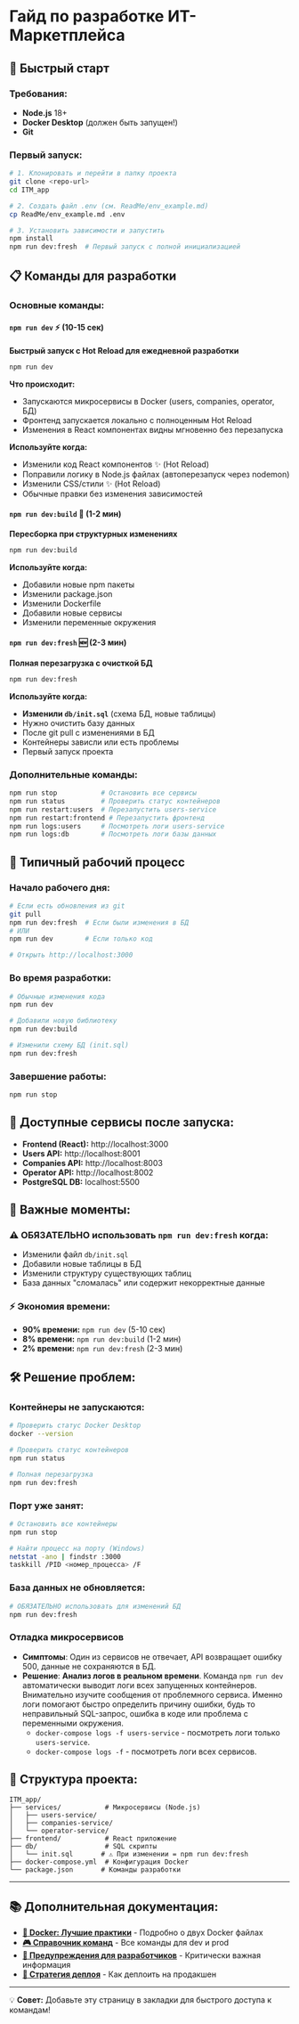 # Гайд по разработке ИТ-Маркетплейса

## 🚀 Быстрый старт

### Требования:
- **Node.js** 18+
- **Docker Desktop** (должен быть запущен!)
- **Git**

### Первый запуск:
```bash
# 1. Клонировать и перейти в папку проекта
git clone <repo-url>
cd ITM_app

# 2. Создать файл .env (см. ReadMe/env_example.md)
cp ReadMe/env_example.md .env

# 3. Установить зависимости и запустить
npm install
npm run dev:fresh  # Первый запуск с полной инициализацией
```

## 📋 Команды для разработки

### Основные команды:

#### `npm run dev` ⚡ (10-15 сек)
**Быстрый запуск с Hot Reload для ежедневной разработки**
```bash
npm run dev
```
**Что происходит:**
- Запускаются микросервисы в Docker (users, companies, operator, БД)
- Фронтенд запускается локально с полноценным Hot Reload
- Изменения в React компонентах видны мгновенно без перезапуска

**Используйте когда:**
- Изменили код React компонентов ✨ (Hot Reload)
- Поправили логику в Node.js файлах (автоперезапуск через nodemon)
- Изменили CSS/стили ✨ (Hot Reload)
- Обычные правки без изменения зависимостей

#### `npm run dev:build` 🔧 (1-2 мин)
**Пересборка при структурных изменениях**
```bash
npm run dev:build
```
**Используйте когда:**
- Добавили новые npm пакеты
- Изменили package.json
- Изменили Dockerfile
- Добавили новые сервисы
- Изменили переменные окружения

#### `npm run dev:fresh` 🆕 (2-3 мин)
**Полная перезагрузка с очисткой БД**
```bash
npm run dev:fresh
```
**Используйте когда:**
- **Изменили `db/init.sql`** (схема БД, новые таблицы)
- Нужно очистить базу данных
- После git pull с изменениями в БД
- Контейнеры зависли или есть проблемы
- Первый запуск проекта

### Дополнительные команды:

```bash
npm run stop           # Остановить все сервисы
npm run status         # Проверить статус контейнеров
npm run restart:users  # Перезапустить users-service
npm run restart:frontend # Перезапустить фронтенд
npm run logs:users     # Посмотреть логи users-service
npm run logs:db        # Посмотреть логи базы данных
```

## 🔄 Типичный рабочий процесс

### Начало рабочего дня:
```bash
# Если есть обновления из git
git pull
npm run dev:fresh  # Если были изменения в БД
# ИЛИ
npm run dev        # Если только код

# Открыть http://localhost:3000
```

### Во время разработки:
```bash
# Обычные изменения кода
npm run dev

# Добавили новую библиотеку
npm run dev:build

# Изменили схему БД (init.sql)
npm run dev:fresh
```

### Завершение работы:
```bash
npm run stop
```

## 📱 Доступные сервисы после запуска:

- **Frontend (React):** http://localhost:3000
- **Users API:** http://localhost:8001
- **Companies API:** http://localhost:8003
- **Operator API:** http://localhost:8002
- **PostgreSQL DB:** localhost:5500

## 🚨 Важные моменты:

### ⚠️ ОБЯЗАТЕЛЬНО использовать `npm run dev:fresh` когда:
- Изменили файл `db/init.sql`
- Добавили новые таблицы в БД
- Изменили структуру существующих таблиц
- База данных "сломалась" или содержит некорректные данные

### ⚡ Экономия времени:
- **90% времени:** `npm run dev` (5-10 сек)
- **8% времени:** `npm run dev:build` (1-2 мин)
- **2% времени:** `npm run dev:fresh` (2-3 мин)

## 🛠️ Решение проблем:

### Контейнеры не запускаются:
```bash
# Проверить статус Docker Desktop
docker --version

# Проверить статус контейнеров
npm run status

# Полная перезагрузка
npm run dev:fresh
```

### Порт уже занят:
```bash
# Остановить все контейнеры
npm run stop

# Найти процесс на порту (Windows)
netstat -ano | findstr :3000
taskkill /PID <номер_процесса> /F
```

### База данных не обновляется:
```bash
# ОБЯЗАТЕЛЬНО использовать для изменений БД
npm run dev:fresh
```

### Отладка микросервисов

- **Симптомы**: Один из сервисов не отвечает, API возвращает ошибку 500, данные не сохраняются в БД.
- **Решение**: **Анализ логов в реальном времени**. Команда `npm run dev` автоматически выводит логи всех запущенных контейнеров. Внимательно изучите сообщения от проблемного сервиса. Именно логи помогают быстро определить причину ошибки, будь то неправильный SQL-запрос, ошибка в коде или проблема с переменными окружения.
    - `docker-compose logs -f users-service` - посмотреть логи только `users-service`.
    - `docker-compose logs -f` - посмотреть логи всех сервисов.


## 📁 Структура проекта:

```
ITM_app/
├── services/           # Микросервисы (Node.js)
│   ├── users-service/
│   ├── companies-service/
│   └── operator-service/
├── frontend/           # React приложение
├── db/                 # SQL скрипты
│   └── init.sql       # ⚠️ При изменении = npm run dev:fresh
├── docker-compose.yml  # Конфигурация Docker
└── package.json       # Команды разработки
```

---

## 📚 Дополнительная документация:

- **[🐳 Docker: Лучшие практики](docker_best_practices.md)** - Подробно о двух Docker файлах
- **[🎮 Справочник команд](commands_reference.md)** - Все команды для dev и prod
- **[🚨 Предупреждения для разработчиков](developer_warnings.md)** - Критически важная информация
- **[🚀 Стратегия деплоя](deployment_strategy.md)** - Как деплоить на продакшен

---
💡 **Совет:** Добавьте эту страницу в закладки для быстрого доступа к командам!
